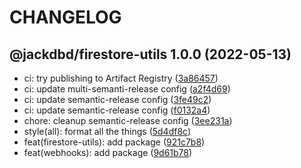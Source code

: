 # CHANGELOG

## @jackdbd/firestore-utils 1.0.0 (2022-05-13)

* ci: try publishing to Artifact Registry ([3a86457](https://github.com/jackdbd/calderone/commit/3a86457))
* ci: update multi-semanti-release config ([a2f4d69](https://github.com/jackdbd/calderone/commit/a2f4d69))
* ci: update semantic-release config ([3fe49c2](https://github.com/jackdbd/calderone/commit/3fe49c2))
* ci: update semantic-release config ([f0132a4](https://github.com/jackdbd/calderone/commit/f0132a4))
* chore: cleanup semantic-release config ([3ee231a](https://github.com/jackdbd/calderone/commit/3ee231a))
* style(all): format all the things ([5d4df8c](https://github.com/jackdbd/calderone/commit/5d4df8c))
* feat(firestore-utils): add package ([921c7b8](https://github.com/jackdbd/calderone/commit/921c7b8))
* feat(webhooks): add package ([9d61b78](https://github.com/jackdbd/calderone/commit/9d61b78))
